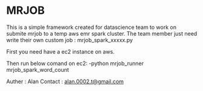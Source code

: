 # MRJOB

This is a simple framework created for datascience team to work on submite mrjob to a temp aws emr spark cluster.
The team member just need write their own custom job : mrjob_spark_xxxxx.py



First you need have  a ec2 instance on aws.

Then run below comand on ec2: 
-python mrjob_runner mrjob_spark_word_count







Auther  : Alan
Contact : alan.0002.t@gmail.com